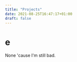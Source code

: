 ```yaml
---
title: "Projects"
date: 2021-08-25T16:47:17+01:00
draft: false
---
```


# e

None 'cause I'm still bad.